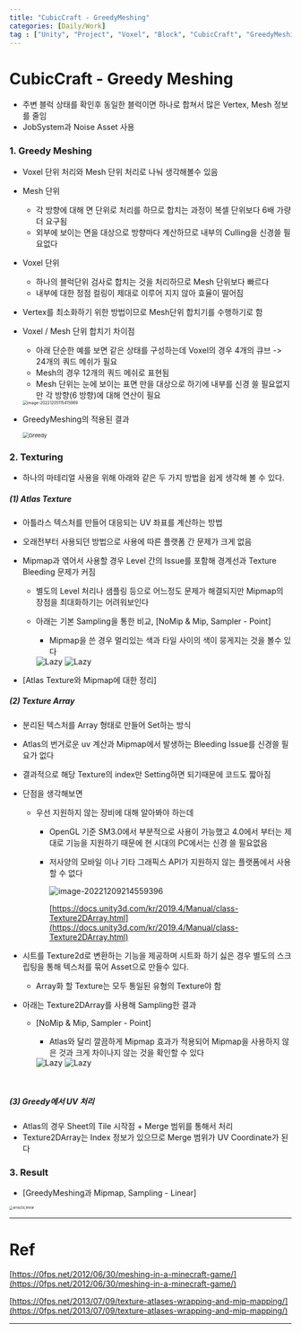```yaml
---
title: "CubicCraft - GreedyMeshing"
categories: [Daily/Work]
tag : ["Unity", "Project", "Voxel", "Block", "CubicCraft", "GreedyMeshing"]
---
```




# CubicCraft - Greedy Meshing

- 주변 블럭 상태를 확인후 동일한 블럭이면 하나로 합쳐서 많은 Vertex, Mesh 정보를 줄임
- JobSystem과 Noise Asset 사용



### 1. Greedy Meshing

- Voxel 단위 처리와 Mesh 단위 처리로 나눠 생각해볼수 있음

- Mesh 단위 

  - 각 방향에 대해 면 단위로 처리를 하므로 합치는 과정이 복셀 단위보다 6배 가량 더 요구됨
  - 외부에 보이는 면을 대상으로 방향마다 계산하므로 내부의 Culling을 신경쓸 필요없다

- Voxel 단위

  - 하나의 블럭단위 검사로 합치는 것을 처리하므로 Mesh 단위보다 빠르다
  - 내부에 대한 정점 컬링이 제대로 이루어 지지 않아 효율이 떨어짐

- Vertex를 최소화하기 위한 방법이므로 Mesh단위 합치기를 수행하기로 함

- Voxel / Mesh 단위 합치기 차이점

  - 아래 단순한 예를 보면 같은 상태를 구성하는데 Voxel의 경우 4개의 큐브 -> 24개의 쿼드 메쉬가 필요
  - Mesh의 경우 12개의 쿼드 메쉬로 표현됨
  - Mesh 단위는 눈에 보이는 표면 만을 대상으로 하기에 내부를 신경 쓸 필요없지만 각 방향(6 방향)에 대해 연산이 필요
  
  <img src="https://raw.githubusercontent.com/hns17/ImageContainer/main/img/image-20221205115415969.png" alt="image-20221205115415969" style="zoom:50%;" />
  
- GreedyMeshing의 적용된 결과

  <img src="https://raw.githubusercontent.com/hns17/ImageContainer/main/img/Greedy.PNG" alt="Greedy" style="zoom:67%;" />

### 2. Texturing

- 하나의 마테리얼 사용을 위해 아래와 같은 두 가지 방법을 쉽게 생각해 볼 수 있다.

##### (1)  Atlas Texture

- 아틀라스 텍스처를 만들어 대응되는 UV 좌표를 계산하는 방법

- 오래전부터 사용되던 방법으로 사용에 따른 플랫폼 간 문제가 크게 없음

- Mipmap과 엮어서 사용할 경우 Level 간의 Issue를 포함해 경계선과 Texture Bleeding  문제가 커짐

  - 별도의 Level 처리나 샘플링 등으로 어느정도 문제가 해결되지만 Mipmap의 장점을 최대화하기는 어려워보인다

  - 아래는 기본 Sampling을 통한 비교, [NoMip & Mip, Sampler - Point]

    - Mipmap을 쓴 경우 멀리있는 색과 타일 사이의 색이 뭉게지는 것을 볼수 있다

    <div class='cocoen'>
        <img src = "https://raw.githubusercontent.com/hns17/ImageContainer/main/img/No_mip_point.png" alt="Lazy">
        <img src = "https://raw.githubusercontent.com/hns17/ImageContainer/main/img/mip_point.png" alt="Lazy">

       </div>

    

- [Atlas Texture와 Mipmap에 대한 정리]

##### (2) Texture Array

- 분리된 텍스처를 Array 형태로 만들어 Set하는 방식

- Atlas의 번거로운 uv 계산과 Mipmap에서 발생하는 Bleeding Issue를 신경쓸 필요가 없다

- 결과적으로 해당 Texture의 index만 Setting하면 되기때문에 코드도 짧아짐

- 단점을 생각해보면
  - 우선 지원하지 않는 장비에 대해 알아봐야 하는데
    - OpenGL 기준 SM3.0에서 부분적으로 사용이 가능했고 4.0에서 부터는 제대로 기능을 지원하기 때문에 현 시대의 PC에서는 신경 쓸 필요없음
    
    - 저사양의 모바일 이나 기타 그래픽스 API가 지원하지 않는 플랫폼에서 사용할 수 없다
    
      ![image-20221209214559396](https://raw.githubusercontent.com/hns17/ImageContainer/main/img/image-20221209214559396.png)
    
      [https://docs.unity3d.com/kr/2019.4/Manual/class-Texture2DArray.html](https://docs.unity3d.com/kr/2019.4/Manual/class-Texture2DArray.html)
  
- 시트를 Texture2d로 변환하는 기능을 제공하며 시트화 하기 싫은 경우 별도의 스크립팅을 통해 텍스처를 묶어 Asset으로 만들수 있다.
  - Array화 할 Texture는 모두 통일된 유형의 Texture야 함
  
- 아래는 Texture2DArray를 사용해 Sampling한 결과

  - [NoMip & Mip, Sampler - Point]

    - Atlas와 달리 깔끔하게 Mipmap 효과가 적용되어 Mipmap을 사용하지 않은 것과 크게 차이나지 않는 것을 확인할 수 있다

    <div class='cocoen'>
        <img src = "https://raw.githubusercontent.com/hns17/ImageContainer/main/img/No_mip_point.png" alt="Lazy">
    	<img src = "https://raw.githubusercontent.com/hns17/ImageContainer/main/img/array2d_point.png" alt="Lazy">

    </div>


​    

##### (3) Greedy에서 UV 처리

- Atlas의 경우 Sheet의 Tile 시작점 + Merge 범위를 통해서 처리
- Texture2DArray는 Index 정보가 있으므로 Merge 범위가 UV Coordinate가 된다

### 3. Result

- [GreedyMeshing과 Mipmap, Sampling  - Linear]

<img src="https://raw.githubusercontent.com/hns17/ImageContainer/main/img/array2d_linear.png" alt="array2d_linear" style="zoom: 40%;" />





------

# Ref

[https://0fps.net/2012/06/30/meshing-in-a-minecraft-game/](https://0fps.net/2012/06/30/meshing-in-a-minecraft-game/)

[https://0fps.net/2013/07/09/texture-atlases-wrapping-and-mip-mapping/](https://0fps.net/2013/07/09/texture-atlases-wrapping-and-mip-mapping/)

------

